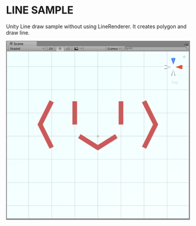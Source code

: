 # LINE SAMPLE

Unity Line draw sample without using LineRenderer.
It creates polygon and draw line.

![art](./art/smile.png)
